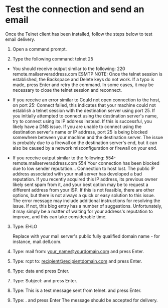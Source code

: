 # Test the connection and send an email
Once the Telnet client has been installed, follow the steps below to test email delivery.

1. Open a command prompt.
 
2. Type the following command: telnet <mail server name or IP> 25

  - You should receive output similar to the following:
220 remote.mailserveraddress.com ESMTP
NOTE: Once the telnet session is established, the Backspace and Delete keys do not work. If a typo is made, press Enter and retry the command. In some cases, it may be necessary to close the telnet session and reconnect.

  - If you receive an error similar to Could not open connection to the host, on port 25: Connect failed, this indicates that your machine could not establish a telnet session with the destination server using port 25. If you initially attempted to connect using the destination server's name, try to connect using its IP address instead. If this is successful, you likely have a DNS issue. If you are unable to connect using the destination server's name or IP address, port 25 is being blocked somewhere between your machine and the destination server. The issue is probably due to a firewall on the destination server's end, but it can also be caused by a network misconfiguration or firewall on your end.

  - If you receive output similar to the following:
554-remote.mailserveraddress.com
554 Your connection has been blocked due to low sender reputation...
Connection to host lost.
The public IP address associated with your mail server has developed a bad reputation. If you recently acquired this IP address, its previous owner likely sent spam from it, and your best option may be to request a different address from your ISP. If this is not feasible, there are other options, but there is not always a quick or easy solution to this issue. The error message may include additional instructions for resolving the issue. If not, this blog entry has a number of suggestions. Unfortunately, it may simply be a matter of waiting for your address's reputation to improve, and this can take considerable time.

3. Type: EHLO <mail server internet name>
  
    Replace <mail server internet name> with your mail server's public fully qualified domain name - for instance, mail.dell.com.
 
4. Type: mail from: <your_name@yourdomain.com> and press Enter.
 
5. Type: rcpt to: <recipient@recipientdomain.com> and press Enter.
 
6. Type: data and press Enter.
 
7. Type: Subject: <a subject here> and press Enter.
 
8. Type: This is a test message sent from telnet. and press Enter.
 
9. Type:  .   and press Enter
    The message should be accepted for delivery.
